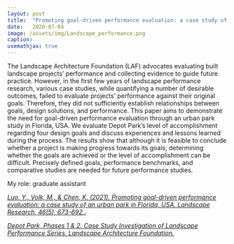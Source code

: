 ```yaml
---
layout: post
title:  "Promoting goal-driven performance evaluation: a case study of an urban park in Florida, USA"
date:   2020-07-04
image: /assets/img/Landscape_performance.png
caption:
usemathjax: true
---
```


The Landscape Architecture Foundation (LAF) advocates evaluating built landscape projects’ performance and collecting evidence to guide future practice. However, in the first few years of landscape performance research, various case studies, while quantifying a number of desirable outcomes, failed to evaluate projects’ performance against their original goals. Therefore, they did not sufficiently establish relationships between goals, design solutions, and performance. This paper aims to demonstrate the need for goal-driven performance evaluation through an urban park study in Florida, USA. We evaluate Depot Park’s level of accomplishment regarding four design goals and discuss experiences and lessons learned during the process. The results show that although it is feasible to conclude whether a project is making progress towards its goals, determining whether the goals are achieved or the level of accomplishment can be difficult. Precisely defined goals, performance benchmarks, and comparative studies are needed for future performance studies.
<br />

My role: graduate assistant

[*Luo, Y., Volk, M., & Chen, K. (2021). Promoting goal-driven performance evaluation: a case study of an urban park in Florida, USA. Landscape Research, 46(5), 673-692.*.](https://www.tandfonline.com/doi/abs/10.1080/01426397.2021.1882975)

[*Depot Park, Phases 1 & 2. Case Study Investigation of Landscape Performance Series. Landscape Architecture Foundation.*](https://www.landscapeperformance.org/case-study-briefs/depot-park-phases-1-2)
